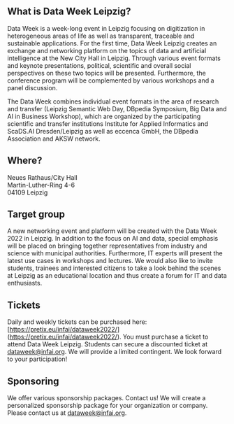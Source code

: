 ## What is Data Week Leipzig?
Data Week is a week-long event in Leipzig focusing on digitization in heterogeneous areas of life as well as transparent, traceable and sustainable applications. For the first time, Data Week Leipzig creates an exchange and networking platform on the topics of data and artificial intelligence at the New City Hall in Leipzig. Through various event formats and keynote presentations, political, scientific and overall social perspectives on these two topics will be presented. Furthermore, the conference program will be complemented by various workshops and a panel discussion. 

The Data Week combines individual event formats in the area of research and transfer (Leipzig Semantic Web Day, DBpedia Symposium, Big Data and AI in Business Workshop), which are organized by the participating scientific and transfer institutions Institute for Applied Informatics and ScaDS.AI Dresden/Leipzig as well as eccenca GmbH, the DBpedia Association and AKSW network.

## Where?
Neues Rathaus/City Hall<br/>
Martin-Luther-Ring 4-6<br/>
04109 Leipzig

## Target group
A new networking event and platform will be created with the Data Week 2022 in Leipzig. In addition to the focus on AI and data, special emphasis will be placed on bringing together representatives from industry and science with municipal authorities. Furthermore, IT experts will present the latest use cases in workshops and lectures. We would also like to invite students, trainees and interested citizens to take a look behind the scenes at Leipzig as an educational location and thus create a forum for IT and data enthusiasts.

## Tickets
Daily and weekly tickets can be purchased here:  [https://pretix.eu/infai/dataweek2022/] (https://pretix.eu/infai/dataweek2022/). You must purchase a ticket to attend Data Week Leipzig. Students can secure a discounted ticket at [dataweek@infai.org](mailto:dataweek@infai.org). We will provide a limited contingent. We look forward to your participation!

## Sponsoring
We offer various sponsorship packages. Contact us! We will create a personalized sponsorship package for your organization or company. Please contact us at [dataweek@infai.org](mailto:dataweek@infai.org).
